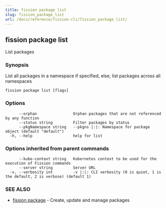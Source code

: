 ```yaml
---
title: fission package list
slug: fission_package_list
url: /docs/reference/fission-cli/fission_package_list/
---
```

## fission package list

List packages

### Synopsis

List all packages in a namespace if specified, else, list packages across all namespaces

```
fission package list [flags]
```

### Options

```
      --orphan                Orphan packages that are not referenced by any function
      --status string         Filter packages by status
      --pkgNamespace string   --pkgns |:|: Namespace for package object (default "default")
  -h, --help                  help for list
```

### Options inherited from parent commands

```
      --kube-context string   Kubernetes context to be used for the execution of Fission commands
      --server string         Server URL
  -v, --verbosity int         -v |:|: CLI verbosity (0 is quiet, 1 is the default, 2 is verbose) (default 1)
```

### SEE ALSO

* [fission package](/docs/reference/fission-cli/fission_package/)	 - Create, update and manage packages

